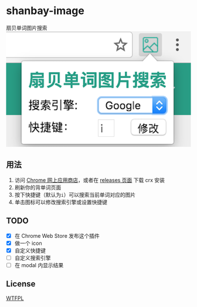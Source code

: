 # shanbay-image
扇贝单词图片搜索  
![icon](https://raw.githubusercontent.com/eric6356/shanbay-image/master/images/screenshot.png)

## 用法
1. 访问 [Chrome 网上应用商店](https://chrome.google.com/webstore/detail/%E6%89%87%E8%B4%9D%E5%8D%95%E8%AF%8D%E5%9B%BE%E7%89%87%E6%90%9C%E7%B4%A2/bdhjdejdchpjhaphknpklpfgdmggccme)，或者在 [releases 页面](https://github.com/eric6356/shanbay-image/releases) 下载 crx 安装
2. 刷新你的背单词页面
3. 按下快捷键（默认为`i`）可以搜索当前单词对应的图片
4. 单击图标可以修改搜索引擎或设置快捷键

## TODO
- [x] 在 Chrome Web Store 发布这个插件
- [x] 做一个 icon
- [x] 自定义快捷键
- [ ] 自定义搜索引擎
- [ ] 在 modal 内显示结果

## License
[WTFPL](http://www.wtfpl.net/)
